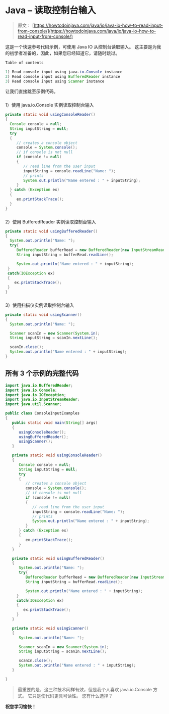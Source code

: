 # Java – 读取控制台输入

> 原文： [https://howtodoinjava.com/java/io/java-io-how-to-read-input-from-console/](https://howtodoinjava.com/java/io/java-io-how-to-read-input-from-console/)

这是一个快速参考代码示例，可使用 Java IO 从控制台读取输入。 这主要是为我的初学者准备的，因此，如果您已经知道它，请随时跳过。

```java
Table of contents

1) Read console input using java.io.Console instance
2) Read console input using BufferedReader instance
3) Read console input using Scanner instance
```

让我们直接跳至示例代码。

### 
1）使用 java.io.Console 实例读取控制台输入

```java
private static void usingConsoleReader()
{
  Console console = null;
  String inputString = null;
  try
  {
	 // creates a console object
	 console = System.console();
	 // if console is not null
	 if (console != null)
	 {
		// read line from the user input
		inputString = console.readLine("Name: ");
		// prints
		System.out.println("Name entered : " + inputString);
	 }
  } catch (Exception ex)
  {
	 ex.printStackTrace();
  }
}

```

### 
2）使用 BufferedReader 实例读取控制台输入

```java
private static void usingBufferedReader()
{
  System.out.println("Name: ");
  try{
	 BufferedReader bufferRead = new BufferedReader(new InputStreamReader(System.in));
	 String inputString = bufferRead.readLine();

	 System.out.println("Name entered : " + inputString);
 }
 catch(IOException ex)
 {
	ex.printStackTrace();
 }
}	

```

### 
3）使用扫描仪实例读取控制台输入

```java
private static void usingScanner()
{
  System.out.println("Name: ");

  Scanner scanIn = new Scanner(System.in);
  String inputString = scanIn.nextLine();

  scanIn.close();            
  System.out.println("Name entered : " + inputString);
}

```

## 所有 3 个示例的完整代码

```java
import java.io.BufferedReader;
import java.io.Console;
import java.io.IOException;
import java.io.InputStreamReader;
import java.util.Scanner;

public class ConsoleInputExamples
{
   public static void main(String[] args)
   {
      usingConsoleReader();
      usingBufferedReader();
      usingScanner();
   }

   private static void usingConsoleReader()
   {
      Console console = null;
      String inputString = null;
      try
      {
         // creates a console object
         console = System.console();
         // if console is not null
         if (console != null)
         {
            // read line from the user input
            inputString = console.readLine("Name: ");
            // prints
            System.out.println("Name entered : " + inputString);
         }
      } catch (Exception ex)
      {
         ex.printStackTrace();
      }
   }

   private static void usingBufferedReader()
   {
      System.out.println("Name: ");
      try{
         BufferedReader bufferRead = new BufferedReader(new InputStreamReader(System.in));
         String inputString = bufferRead.readLine();

         System.out.println("Name entered : " + inputString);
     }
     catch(IOException ex)
     {
        ex.printStackTrace();
     }
   }

   private static void usingScanner()
   {
      System.out.println("Name: ");

      Scanner scanIn = new Scanner(System.in);
      String inputString = scanIn.nextLine();

      scanIn.close();            
      System.out.println("Name entered : " + inputString);
   }

}

```

> 最重要的是，这三种技术同样有效，但是我个人喜欢 java.io.Console 方式。 它只是使代码更具可读性。 您有什么选择？

**祝您学习愉快！**